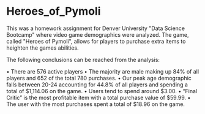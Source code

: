 # Heroes_of_Pymoli

This was a homework assignment for Denver University "Data Science Bootcamp" where video game demographics were analyzed. The game, called "Heroes of Pymoli", allows for players to purchase extra items to heighten the games abilities. 

The following conclusions can be reached from the analysis:

•	There are 576 active players 
•	The majority are male making up 84% of all players and 652 of the total 780 purchases. 
•	Our peak age demographic falls between 20-24 accounting for 44.8% of all players and spending a total of $1,114.06 on the game.
•	Users tend to spend around $3.00.
•	“Final Critic” is the most profitable item with a total purchase value of $59.99.
•	The user with the most purchases spent a total of $18.96 on the game.


